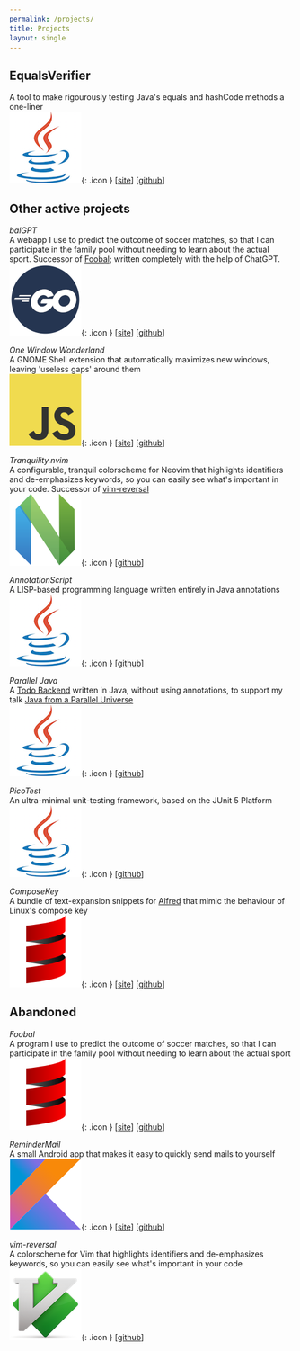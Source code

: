 ```yaml
---
permalink: /projects/
title: Projects
layout: single
---
```


## EqualsVerifier

A tool to make rigourously testing Java's equals and hashCode methods a one-liner
<br>
![java](/images/icons/java.png){: .icon } [[site](http://jqno.nl/equalsverifier)] [[github](https://github.com/jqno/equalsverifier)]

## Other active projects

_balGPT_
<br>
A webapp I use to predict the outcome of soccer matches, so that I can participate in the family pool without needing to learn about the actual sport. Successor of [Foobal](#foobal); written completely with the help of ChatGPT.
<br>
![go](/images/icons/go.png){: .icon } [[site](https://jqno.nl/tags/#balgpt)] [[github](https://github.com/jqno/balGPT)]

_One Window Wonderland_
<br>
A GNOME Shell extension that automatically maximizes new windows, leaving 'useless gaps' around them
<br>
![javascript](/images/icons/javascript.png){: .icon } [[site](https://extensions.gnome.org/extension/5696/one-window-wonderland/)] [[github](https://github.com/jqno/gnome-one-window-wonderland/)]

_Tranquility.nvim_
<br>
A configurable, tranquil colorscheme for Neovim that highlights identifiers and de-emphasizes keywords, so you can easily see what's important in your code. Successor of [vim-reversal](#vim-reversal)
<br>
![neovim](/images/icons/neovim.png){: .icon } [[github](https://github.com/jqno/tranquility.nvim/)]

_AnnotationScript_
<br>
A LISP-based programming language written entirely in Java annotations
<br>
![java](/images/icons/java.png){: .icon } [[github](https://github.com/jqno/AnnotationScript)]

_Parallel Java_
<br>
A [Todo Backend](https://www.todobackend.com/) written in Java, without using annotations, to support my talk [Java from a Parallel Universe](https://jqno.nl/talks/paralleljava/)
<br>
![java](/images/icons/java.png){: .icon } [[github](https://github.com/jqno/paralleljava/)]

_PicoTest_
<br>
An ultra-minimal unit-testing framework, based on the JUnit 5 Platform
<br>
![java](/images/icons/java.png){: .icon } [[github](https://github.com/jqno/picotest)]

_ComposeKey_
<br>
A bundle of text-expansion snippets for [Alfred](https://www.alfredapp.com/) that mimic the behaviour of Linux's compose key
<br>
![scala](/images/icons/scala.png){: .icon } [[site](https://jqno.nl/ComposeKey.alfredsnippets/)] [[github](https://github.com/jqno/ComposeKey.alfredsnippets)]

## Abandoned

_Foobal_
<a name="foobal"/>
<br>
A program I use to predict the outcome of soccer matches, so that I can participate in the family pool without needing to learn about the actual sport
<br>
![scala](/images/icons/scala.png){: .icon } [[site](https://jqno.nl/tags/#foobal)] [[github](https://github.com/jqno/foobal)]

_ReminderMail_
<br>
A small Android app that makes it easy to quickly send mails to yourself
<br>
![kotlin](/images/icons/kotlin.png){: .icon } [[site](https://jqno.nl/remindermail)] [[github](https://github.com/jqno/remindermail)]

_vim-reversal_
<a name="vim-reversal"/>
<br>
A colorscheme for Vim that highlights identifiers and de-emphasizes keywords, so you can easily see what's important in your code
<br>
![vim](/images/icons/vim.png){: .icon } [[github](https://github.com/jqno/vim-reversal)]
